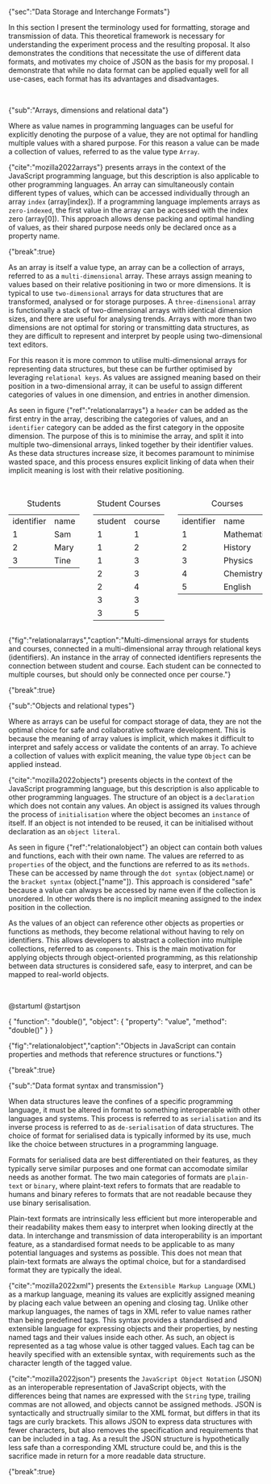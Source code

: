 {"sec":"Data Storage and Interchange Formats"}

In this section I present the terminology used for formatting, storage and transmission of data. This theoretical framework is necessary for understanding the experiment process and the resulting proposal. It also demonstrates the conditions that necessitate the use of different data formats, and motivates my choice of JSON as the basis for my proposal. I demonstrate that while no data format can be applied equally well for all use-cases, each format has its advantages and disadvantages.

<br>

{"sub":"Arrays, dimensions and relational data"}

Where as value names in programming languages can be useful for explicitly denoting the purpose of a value, they are not optimal for handling multiple values with a shared purpose. For this reason a value can be made a collection of values, referred to as the value type `Array`.

{"cite":"mozilla2022arrays"} presents arrays in the context of the JavaScript programming language, but this description is also applicable to other programming languages. An array can simultaneously contain different types of values, which can be accessed individually through an array `index` (array[index]). If a programming language implements arrays as `zero-indexed`, the first value in the array can be accessed with the index zero (array[0]). This approach allows dense packing and optimal handling of values, as their shared purpose needs only be declared once as a property name.

{"break":true}

As an array is itself a value type, an array can be a collection of arrays, referred to as a `multi-dimensional` array. These arrays assign meaning to values based on their relative positioning in two or more dimensions. It is typical to use `two-dimensional` arrays for data structures that are transformed, analysed or for storage purposes. A `three-dimensional` array is functionally a stack of two-dimensional arrays with identical dimension sizes, and there are useful for analysing trends. Arrays with more than two dimensions are not optimal for storing or transmitting data structures, as they are difficult to represent and interpret by people using two-dimensional text editors.

For this reason it is more common to utilise multi-dimensional arrays for representing data structures, but these can be further optimised by leveraging `relational keys`. As values are assigned meaning based on their position in a two-dimensional array, it can be useful to assign different categories of values in one dimension, and entries in another dimension.

As seen in figure {"ref":"relationalarrays"} a `header` can be added as the first entry in the array, describing the categories of values, and an `identifier` category can be added as the first category in the opposite dimension. The purpose of this is to minimise the array, and split it into multiple two-dimensional arrays, linked together by their identifier values. As these data structures increase size, it becomes paramount to minimise wasted space, and this process ensures explicit linking of data when their implicit meaning is lost with their relative positioning.

<br>

<div class="table" style="display:flex;justify-content:space-evenly">
<table>
    <caption>Students</caption>
    <tr>
        <td>identifier</td>
        <td>name</td>
    </tr>
    <tr>
        <td>1</td>
        <td>Sam</td>
    </tr>
    <tr>
        <td>2</td>
        <td>Mary</td>
    </tr>
    <tr>
        <td>3</td>
        <td>Tine</td>
    </tr>
</table>
<table>
    <caption>Student Courses</caption>
    <tr>
        <td>student</td>
        <td>course</td>
    </tr>
    <tr>
        <td>1</td>
        <td>1</td>
    </tr>
    <tr>
        <td>1</td>
        <td>2</td>
    </tr>
    <tr>
        <td>1</td>
        <td>3</td>
    </tr>
    <tr>
        <td>2</td>
        <td>3</td>
    </tr>
    <tr>
        <td>2</td>
        <td>4</td>
    </tr>
    <tr>
        <td>3</td>
        <td>3</td>
    </tr>
    <tr>
        <td>3</td>
        <td>5</td>
    </tr>
</table>
<table>
    <caption>Courses</caption>
    <tr>
        <td>identifier</td>
        <td>name</td>
    </tr>
    <tr>
        <td>1</td>
        <td>Mathematics</td>
    </tr>
    <tr>
        <td>2</td>
        <td>History</td>
    </tr>
    <tr>
        <td>3</td>
        <td>Physics</td>
    </tr>
    <tr>
        <td>4</td>
        <td>Chemistry</td>
    </tr>
    <tr>
        <td>5</td>
        <td>English</td>
    </tr>
</table>
</div>

{"fig":"relationalarrays","caption":"Multi-dimensional arrays for students and courses, connected in a multi-dimensional array through relational keys (identifiers). An instance in the array of connected identifiers represents the connection between student and course. Each student can be connected to multiple courses, but should only be connected once per course."}

{"break":true}

{"sub":"Objects and relational types"}

Where as arrays can be useful for compact storage of data, they are not the optimal choice for safe and collaborative software development. This is because the meaning of array values is implicit, which makes it difficult to interpret and safely access or validate the contents of an array. To achieve a collection of values with explicit meaning, the value type `Object` can be applied instead.

{"cite":"mozilla2022objects"} presents objects in the context of the JavaScript programming language, but this description is also applicable to other programming languages. The structure of an object is a `declaration` which does not contain any values. An object is assigned its values through the process of `initialisation` where the object becomes an `instance` of itself. If an object is not intended to be reused, it can be initialised without declaration as an `object literal`.

As seen in figure {"ref":"relationalobject"} an object can contain both values and functions, each with their own name. The values are referred to as `properties` of the object, and the functions are referred to as its `methods`. These can be accessed by name through the `dot syntax` (object.name) or the `bracket syntax` (object.["name"]). This approach is considered "safe" because a value can always be accessed by name even if the collection is unordered. In other words there is no implicit meaning assigned to the index position in the collection.

As the values of an object can reference other objects as properties or functions as methods, they become relational without having to rely on identifiers. This allows developers to abstract a collection into multiple collections, referred to as `components`. This is the main motivation for applying objects through object-oriented programming, as this relationship between data structures is considered safe, easy to interpret, and can be mapped to real-world objects.

<br>

@startuml
@startjson

<style>
jsonDiagram {
    BackGroundColor transparent
    node {
        BackGroundColor white
    }
}
</style>

{
    "function": "double()",
    "object": {
        "property": "value",
        "method": "double()"
    }
}

{"fig":"relationalobject","caption":"Objects in JavaScript can contain properties and methods that reference structures or functions."}

{"break":true}

{"sub":"Data format syntax and transmission"}

When data structures leave the confines of a specific programming language, it must be altered in format to something interoperable with other languages and systems. This process is referred to as `serialisation` and its inverse process is referred to as `de-serialisation` of data structures. The choice of format for serialised data is typically informed by its use, much like the choice between structures in a programming language.

Formats for serialised data are best differentiated on their features, as they typically serve similar purposes and one format can accomodate similar needs as another format. The two main categories of formats are `plain-text` or `binary`, where plaint-text refers to formats that are readable to humans and binary referes to formats that are not readable because they use binary serisalisation.

Plain-text formats are intrinsically less efficient but more interoperable and their readability makes them easy to interpret when looking directly at the data. In interchange and transmission of data interoperability is an important feature, as a standardised format needs to be applicable to as many potential languages and systems as possible. This does not mean that plain-text formats are always the optimal choice, but for a standardised format they are typically the ideal.

{"cite":"mozilla2022xml"} presents the `Extensible Markup Language` (XML) as a markup language, meaning its values are explicitly assigned meaning by placing each value between an opening and closing tag. Unlike other markup languages, the names of tags in XML refer to value names rather than being predefined tags. This syntax provides a standardised and extensible language for expressing objects and their properties, by nesting named tags and their values inside each other. As such, an object is represented as a tag whose value is other tagged values. Each tag can be heavily specified with an extensible syntax, with requirements such as the character length of the tagged value.

{"cite":"mozilla2022json"} presents the `JavaScript Object Notation` (JSON) as an interoperable representation of JavaScript objects, with the differences being that names are expressed with the `String` type, trailing commas are not allowed, and objects cannot be assigned methods. JSON is syntactically and structrually similar to the XML format, but differs in that its tags are curly brackets. This allows JSON to express data structures with fewer characters, but also removes the specification and requirements that can be included in a tag. As a result the JSON structure is hypothetically less safe than a corresponding XML structure could be, and this is the sacrifice made in return for a more readable data structure.

{"break":true}
